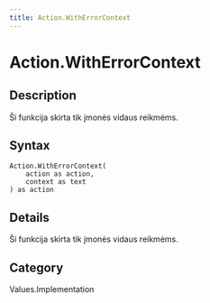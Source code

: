 ```yaml
---
title: Action.WithErrorContext
---
```


# Action.WithErrorContext


## Description

Ši funkcija skirta tik įmonės vidaus reikmėms.


## Syntax

```powerquery
Action.WithErrorContext(
    action as action,
    context as text
) as action
```


## Details

Ši funkcija skirta tik įmonės vidaus reikmėms.



## Category
Values.Implementation
